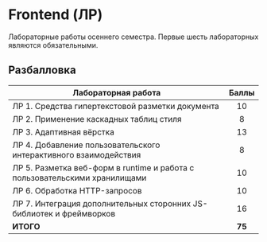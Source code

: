 # Frontend (ЛР)

Лабораторные работы осеннего семестра. Первые шесть лабораторных являются обязательными.

## Разбалловка

| Лабораторная работа                                                        | Баллы  |
|----------------------------------------------------------------------------|:------:|
| ЛР 1. Средства гипертекстовой разметки документа                           | 10     |
| ЛР 2. Применение каскадных таблиц стиля                                    | 8      |
| ЛР 3. Адаптивная вёрстка                                                   | 13     |
| ЛР 4. Добавление пользовательского интерактивного взаимодействия           | 8      |
| ЛР 5. Разметка веб-форм в runtime и работа с пользовательскими хранилищами | 10     |
| ЛР 6. Обработка HTTP-запросов                                              | 10     |
| ЛР 7. Интеграция дополнительных сторонних JS-библиотек и фреймворков       | 16     |
| **ИТОГО**                                                                  | **75** |
